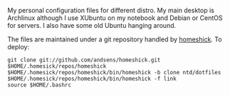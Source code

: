 My personal configuration files for different distro. My main desktop is
Archlinux although I use XUbuntu on my notebook and Debian or CentOS for
servers. I also have some old Ubuntu hanging around.

The files are maintained under a git repository handled by
[homeshick](https://github.com/andsens/homeshick). To deploy:

    git clone git://github.com/andsens/homeshick.git $HOME/.homesick/repos/homeshick
    $HOME/.homesick/repos/homeshick/bin/homeshick -b clone ntd/dotfiles
    $HOME/.homesick/repos/homeshick/bin/homeshick -f link
    source $HOME/.bashrc
